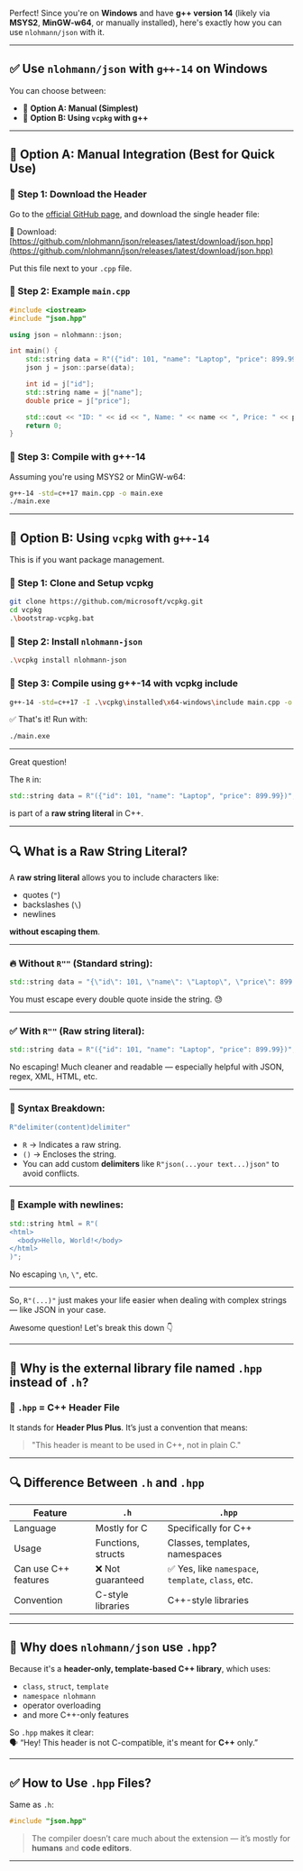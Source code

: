 Perfect! Since you're on **Windows** and have **g++ version 14** (likely via **MSYS2**, **MinGW-w64**, or manually installed), here's exactly how you can use `nlohmann/json` with it.

---

## ✅ Use `nlohmann/json` with `g++-14` on Windows

You can choose between:

- 🔸 **Option A: Manual (Simplest)**
- 🔹 **Option B: Using `vcpkg` with g++**

---

## 🔸 Option A: Manual Integration (Best for Quick Use)

### 🔹 Step 1: Download the Header

Go to the [official GitHub page](https://github.com/nlohmann/json/releases), and download the single header file:

📁 Download: [https://github.com/nlohmann/json/releases/latest/download/json.hpp](https://github.com/nlohmann/json/releases/latest/download/json.hpp)

Put this file next to your `.cpp` file.

### 🔹 Step 2: Example `main.cpp`

```cpp
#include <iostream>
#include "json.hpp"

using json = nlohmann::json;

int main() {
    std::string data = R"({"id": 101, "name": "Laptop", "price": 899.99})";
    json j = json::parse(data);

    int id = j["id"];
    std::string name = j["name"];
    double price = j["price"];

    std::cout << "ID: " << id << ", Name: " << name << ", Price: " << price << std::endl;
    return 0;
}
```

### 🔹 Step 3: Compile with g++-14

Assuming you're using MSYS2 or MinGW-w64:

```bash
g++-14 -std=c++17 main.cpp -o main.exe
./main.exe
```

---

## 🔹 Option B: Using `vcpkg` with `g++-14`

This is if you want package management.

### 🔹 Step 1: Clone and Setup vcpkg

```bash
git clone https://github.com/microsoft/vcpkg.git
cd vcpkg
.\bootstrap-vcpkg.bat
```

### 🔹 Step 2: Install `nlohmann-json`

```bash
.\vcpkg install nlohmann-json
```

### 🔹 Step 3: Compile using g++-14 with vcpkg include

```bash
g++-14 -std=c++17 -I .\vcpkg\installed\x64-windows\include main.cpp -o main.exe
```

✅ That's it! Run with:

```bash
./main.exe
```

---


Great question!

The `R` in:

```cpp
std::string data = R"({"id": 101, "name": "Laptop", "price": 899.99})";
```

is part of a **raw string literal** in C++.

---

## 🔍 What is a Raw String Literal?

A **raw string literal** allows you to include characters like:

- quotes (`"`)
- backslashes (`\`)
- newlines

**without escaping them**.

---

### 🔥 Without `R""` (Standard string):

```cpp
std::string data = "{\"id\": 101, \"name\": \"Laptop\", \"price\": 899.99}";
```

You must escape every double quote inside the string. 😓

---

### ✅ With `R""` (Raw string literal):

```cpp
std::string data = R"({"id": 101, "name": "Laptop", "price": 899.99})";
```

No escaping! Much cleaner and readable — especially helpful with JSON, regex, XML, HTML, etc.

---

### 🧠 Syntax Breakdown:

```cpp
R"delimiter(content)delimiter"
```

- `R` → Indicates a raw string.
- `()` → Encloses the string.
- You can add custom **delimiters** like `R"json(...your text...)json"` to avoid conflicts.

---

### 📝 Example with newlines:

```cpp
std::string html = R"(
<html>
  <body>Hello, World!</body>
</html>
)";
```

No escaping `\n`, `\"`, etc.

---

So, `R"(...)"` just makes your life easier when dealing with complex strings — like JSON in your case.



Awesome question! Let's break this down 👇

---

## 📄 Why is the external library file named `.hpp` instead of `.h`?

### 🔹 `.hpp` = C++ Header File  
It stands for **Header Plus Plus**. It’s just a convention that means:

> "This header is meant to be used in C++, not in plain C."

---

## 🔍 Difference Between `.h` and `.hpp`

| Feature                | `.h`                        | `.hpp`                         |
|------------------------|-----------------------------|--------------------------------|
| Language               | Mostly for C                | Specifically for C++          |
| Usage                  | Functions, structs          | Classes, templates, namespaces |
| Can use C++ features   | ❌ Not guaranteed            | ✅ Yes, like `namespace`, `template`, `class`, etc. |
| Convention             | C-style libraries           | C++-style libraries            |

---

## 🧠 Why does `nlohmann/json` use `.hpp`?

Because it's a **header-only, template-based C++ library**, which uses:

- `class`, `struct`, `template`
- `namespace nlohmann`
- operator overloading
- and more C++-only features

So `.hpp` makes it clear:  
🗣️ “Hey! This header is not C-compatible, it's meant for **C++** only.”

---

## ✅ How to Use `.hpp` Files?

Same as `.h`:

```cpp
#include "json.hpp"
```

> The compiler doesn’t care much about the extension — it’s mostly for **humans** and **code editors**.

---

